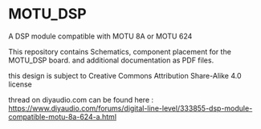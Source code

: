 # MOTU_DSP
A DSP module compatible with MOTU 8A or MOTU 624

This repository contains Schematics, component placement for the MOTU_DSP board.
and additional documentation as PDF files.

this design is subject to Creative Commons Attribution Share-Alike 4.0 license

thread on diyaudio.com can be found here : https://www.diyaudio.com/forums/digital-line-level/333855-dsp-module-compatible-motu-8a-624-a.html

